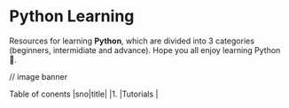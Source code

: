 # Python Learning

Resources for learning **Python**, which are divided into 3 categories (beginners, intermidiate and advance).
Hope you all enjoy learning Python 🐍.

// image banner

Table of conents
|sno|title|
|1. |Tutorials |
